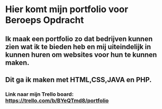 # Hier komt mijn portfolio voor Beroeps Opdracht

## Ik maak een portfolio zo dat bedrijven kunnen zien wat ik te bieden heb en mij uiteindelijk in kunnen huren om websites voor hun te kunnen maken.
## Dit ga ik maken met HTML,CSS,JAVA en PHP.

### Link naar mijn Trello board: https://trello.com/b/BYeQTmd8/portfolio
